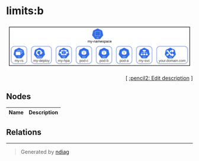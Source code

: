 # limits:b

![view](label-limits_b.svg)



<p align="right">
  [ <a href="../input/ndiag.descriptions/_label-limits_b.md">:pencil2: Edit description</a> ]
</p>

## Nodes

| Name | Description |
| --- | --- |

## Relations
---

> Generated by [ndiag](https://github.com/k1LoW/ndiag)
